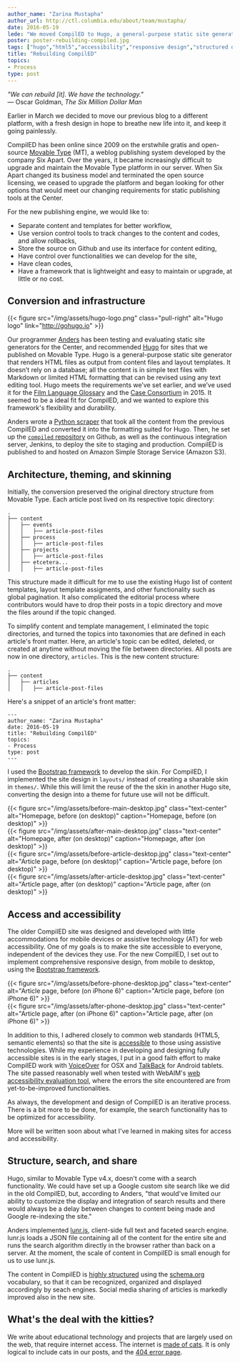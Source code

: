 ```yaml
---
author_name: "Zarina Mustapha"
author_url: http://ctl.columbia.edu/about/team/mustapha/
date: 2016-05-19
lede: "We moved CompilED to Hugo, a general-purpose static site generator, to test this framework's flexibility and durability to accommodate our blog's requirements and workflow. This post outlines how we converted CompilED from Movable Type, optimized it for accessibility, responsive design, and searchability, implemented lunr.js for search, and streamlined user experience."
poster: poster-rebuilding-compiled.jpg
tags: ["hugo","html5","accessibility","responsive design","structured data","microdata"]
title: "Rebuilding CompilED"
topics:
- Process
type: post
---
```


*"We can rebuild [it]. We have the technology."*  
— Oscar Goldman, *The Six Million Dollar Man*

Earlier in March we decided to move our previous blog to a different platform, with a fresh design in hope to breathe new life into it, and keep it going painlessly.

CompilED has been online since 2009 on the erstwhile gratis and open-source [Movable Type](https://en.wikipedia.org/wiki/Movable_Type) (MT), a weblog publishing system developed by the company Six Apart. Over the years, it became increasingly difficult to upgrade and maintain the Movable Type platform in our server. When Six Apart changed its business model and terminated the open source licensing, we ceased to upgrade the platform and began looking for other options that would meet our changing requirements for static publishing tools at the Center.

For the new publishing engine, we would like to: 

- Separate content and templates for better workflow,
- Use version control tools to track changes to the content and codes, and allow rollbacks,
- Store the source on Github and use its interface for content editing,
- Have control over functionalities we can develop for the site,
- Have clean codes,
- Have a framework that is lightweight and easy to maintain or upgrade, at little or no cost.

## Conversion and infrastructure

{{< figure src="/img/assets/hugo-logo.png" class="pull-right" alt="Hugo logo" link="http://gohugo.io" >}}

Our programmer [Anders](http://ctl.columbia.edu/about/team/pearson/) has been testing and evaluating static site generators for the Center, and recommended [Hugo](http://gohugo.io) for sites that we published on Movable Type. Hugo is a general-purpose static site generator that renders HTML files as output from content files and layout templates. It doesn’t rely on a database; all the content is in simple text files with Markdown or limited HTML formatting that can be revised using any text editing tool. Hugo meets the requirements we’ve set earlier, and we’ve used it for the [Film Language Glossary](https://filmglossary.ccnmtl.columbia.edu) and the [Case Consortium](https://casestudies.ccnmtl.columbia.edu) in 2015. It seemed to be a ideal fit for CompilED, and we wanted to explore this framework's flexibility and durability.

Anders wrote a [Python scraper](http://docs.python-guide.org/en/latest/scenarios/scrape/) that took all the content from the previous CompilED and converted it into the formatting suited for Hugo. Then, he set up the [`compiled` repository](https://github.com/ccnmtl/compiled) on Github, as well as the continuous integration server, Jenkins, to deploy the site to staging and production. CompilED is published to and hosted on Amazon Simple Storage Service (Amazon S3).

## Architecture, theming, and skinning

Initially, the conversion preserved the original directory structure from Movable Type. Each article post lived on its respective topic directory: 

```
.
├── content
│   ├── events
│   │   ├── article-post-files
│   ├── process
│   │   ├── article-post-files
│   ├── projects
│   │   ├── article-post-files
│   ├── etcetera...
│   │   ├── article-post-files
```

This structure made it difficult for me to use the existing Hugo list of content templates, layout template assigments, and other functionality such as global pagination. It also complicated the editorial process where contributors would have to drop their posts in a topic directory and move the files around if the topic changed.

To simplify content and template management, I eliminated the topic directories, and turned the topics into taxonomies that are defined in each article's front matter. Here, an article's topic can be edited, deleted, or created at anytime without moving the file between directories. All posts are now in one directory, `articles`. This is the new content structure:

```
.
├── content
│   ├── articles
│   │   ├── article-post-files
```

Here's a snippet of an article's front matter:

```
---
author_name: "Zarina Mustapha"
date: 2016-05-19
title: "Rebuilding CompilED"
topics:
- Process
type: post
---
```

I used the [Bootstrap framework](http://getbootstrap.com) to develop the skin. For CompilED, I implemented the site design in `layouts/` instead of creating a sharable skin in `themes/`. While this will limit the reuse of the the skin in another Hugo site, converting the design into a theme for future use will not be difficult.

<div class="row">
<div class="col-sm-6">{{< figure src="/img/assets/before-main-desktop.jpg" class="text-center" alt="Homepage, before (on desktop)" caption="Homepage, before (on desktop)" >}}</div>
<div class="col-sm-6 text-center">{{< figure src="/img/assets/after-main-desktop.jpg" class="text-center" alt="Homepage, after (on desktop)" caption="Homepage, after (on desktop)" >}}</div>
</div>

<div class="row">
<div class="col-sm-6">{{< figure src="/img/assets/before-article-desktop.jpg" class="text-center" alt="Article page, before (on desktop)" caption="Article page, before (on desktop)" >}}</div>
<div class="col-sm-6 text-center">{{< figure src="/img/assets/after-article-desktop.jpg" class="text-center" alt="Article page, after (on desktop)" caption="Article page, after (on desktop)" >}}</div>
</div>

## Access and accessibility

The older CompilED site was designed and developed with little accommodations for mobile devices or assistive technology (AT) for web accessibility. One of my goals is to make the site accessible to everyone, independent of the devices they use. For the new CompilED, I set out to implement comprehensive responsive design, from mobile to desktop, using the [Bootstrap framework](http://getbootstrap.com). 

<div class="row">
<div class="col-sm-6">{{< figure src="/img/assets/before-phone-desktop.jpg" class="text-center" alt="Article page, before (on iPhone 6)" caption="Article page, before (on iPhone 6)" >}}</div>
<div class="col-sm-6 text-center">{{< figure src="/img/assets/after-phone-desktop.jpg" class="text-center" alt="Article page, after (on iPhone 6)" caption="Article page, after (on iPhone 6)" >}}</div>
</div>

In addition to this, I adhered closely to common web standards (HTML5, semantic elements) so that the site is [accessible](https://www.w3.org/standards/webdesign/accessibility) to those using assistive technologies.  While my experience in developing and designing fully accessible sites is in the early stages, I put in a good faith effort to make CompilED work with [VoiceOver](http://www.apple.com/accessibility/osx/voiceover/) for OSX and [TalkBack](https://support.google.com/accessibility/android/) for Android tablets. The site passed reasonably well when tested with WebAIM's [web accessibility evaluation tool](http://wave.webaim.org), where the errors the site encountered are from yet-to-be-improved functionalities.

As always, the development and design of CompilED is an iterative process. There is a bit more to be done, for example, the search functionality has to be optimized for accessibility.

More will be written soon about what I've learned in making sites for access and accessibility.

## Structure, search, and share

Hugo, similar to Movable Type v4.x,  doesn't come with a search functionality. We could have set up a Google custom site search like we did in the old CompilED, but, according to Anders, "that would've limited our ability to customize the display and integration of search results and there would always be a delay between changes to content being made and Google re-indexing the site."

Anders implemented [lunr.js](http://lunrjs.com), client-side full text and faceted search engine. lunr.js loads a JSON file containing all of the content for the entire site and runs the search algorithm directly in the browser rather than back on a server. At the moment, the scale of content in CompilED is small enough for us to use lunr.js.

The content in CompilED is [highly structured](https://developers.google.com/search/docs/guides/intro-structured-data) using the [schema.org](http://schema.org) vocabulary, so that it can be recognized, organized and displayed accordingly by seach engines. Social media sharing of articles is markedly improved also in the new site.

## What's the deal with the kitties?

We write about educational technology and projects that are largely used on the web, that require internet access. The internet is [made of cats](https://en.wikipedia.org/wiki/Cats_and_the_Internet). It is only logical to include cats in our posts, and the [404 error page](/404.html).
